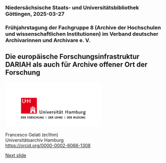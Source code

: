 ### Niedersächsische Staats- und Universitätsbibliothek Göttingen, 2025-03-27 
### Frühjahrstagung der Fachgruppe 8 (Archive der Hochschulen und wissenschaftlichen Institutionen) im Verband deutscher Archivarinnen und Archivare e. V.
## Die europäische Forschungsinfrastruktur DARIAH als auch für Archive offener Ort der Forschung


</a><a href="https://www.uni-hamburg.de/"><img src="media/uhh.png" alt="LOGO UHH" height="140px"/></a>

Francesco Gelati (er/ihm)  
Universitätsarchiv Hamburg  
https://orcid.org/0000-0002-6066-1308  

[Next slide](02.md)
